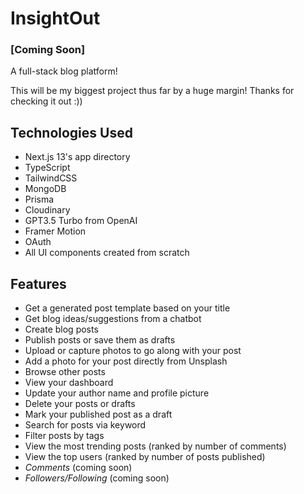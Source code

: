# InsightOut

### [Coming Soon]

A full-stack blog platform!

This will be my biggest project thus far by a huge margin! Thanks for checking it out :))

## Technologies Used

- Next.js 13's app directory
- TypeScript
- TailwindCSS
- MongoDB
- Prisma
- Cloudinary
- GPT3.5 Turbo from OpenAI
- Framer Motion
- OAuth
- All UI components created from scratch

## Features

- Get a generated post template based on your title
- Get blog ideas/suggestions from a chatbot
- Create blog posts
- Publish posts or save them as drafts
- Upload or capture photos to go along with your post
- Add a photo for your post directly from Unsplash
- Browse other posts
- View your dashboard
- Update your author name and profile picture
- Delete your posts or drafts
- Mark your published post as a draft
- Search for posts via keyword
- Filter posts by tags
- View the most trending posts (ranked by number of comments)
- View the top users (ranked by number of posts published)
- *Comments* (coming soon)
- *Followers/Following* (coming soon)
